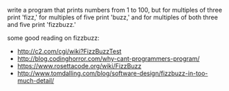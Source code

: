 write a program that prints numbers from 1 to 100, but for multiples of
three print 'fizz,' for multiples of five print 'buzz,' and for multiples
of both three and five print 'fizzbuzz.'

some good reading on fizzbuzz:

* http://c2.com/cgi/wiki?FizzBuzzTest
* http://blog.codinghorror.com/why-cant-programmers-program/
* https://www.rosettacode.org/wiki/FizzBuzz
* http://www.tomdalling.com/blog/software-design/fizzbuzz-in-too-much-detail/

